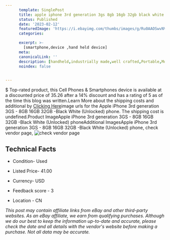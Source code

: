 ```yaml
---
      template: SinglePost
      title: apple iphone 3rd generation 3gs 8gb 16gb 32gb black white unlocked phone
      status: Published
      date: '2023-02-12'
      featuredImage: 'https://i.ebayimg.com/thumbs/images/g/Ru0AAOSwvNVj5Gg3/s-l225.jpg'
      categories: 

      excerpt: >-
        [smartphone,device ,hand held device]
      meta:
      canonicalLink: ''
      description: [handheld,industrially made,well crafted,Portable,Mobile,Compact,Convenient,Lightweight,Maneuverable,Man-portable,Miniature,Carriable,Hand-held,Light,Holdable,Transportable,Mobile device,Pocket-sized,On-the-go,Wireless,Cordless,Compact size,Convenient size, smartphone,device ,hand held device]
      noindex: false

        
---
```

$
    Top-rated product, this Cell Phones & Smartphones device is available at a discounted price of 35.26 after a 14% discount and has a rating of 5 as of the time this blog was written.Learn More about the shipping costs and additional by [Clicking Here](https://www.ebay.com/itm/155399821285?hash=item242e8d17e5%3Ag%3ARu0AAOSwvNVj5Gg3&mkevt=1&mkcid=1&mkrid=711-53200-19255-0&campid=%253CePNCampaignId%253E&customid=%253CreferenceId%253E&toolid=10049)image urls for the Apple iPhone 3rd generation 3GS - 8GB 16GB 32GB -Black  White (Unlocked) phone. The shipping cost is undefined.Product ImageApple iPhone 3rd generation 3GS - 8GB 16GB 32GB -Black  White (Unlocked) phoneAdditional ImagesApple iPhone 3rd generation 3GS - 8GB 16GB 32GB -Black  White (Unlocked) phone, check vendor page, ![check vendor page](https://origin-galleryplus.ebayimg.com/ws/web/155399821285_2_0_1/225x225.jpg,https://origin-galleryplus.ebayimg.com/ws/web/155399821285_3_0_1/225x225.jpg,https://origin-galleryplus.ebayimg.com/ws/web/155399821285_4_0_1/225x225.jpg,https://origin-galleryplus.ebayimg.com/ws/web/155399821285_5_0_1/225x225.jpg,https://origin-galleryplus.ebayimg.com/ws/web/155399821285_6_0_1/225x225.jpg,https://origin-galleryplus.ebayimg.com/ws/web/155399821285_7_0_1/225x225.jpg,https://origin-galleryplus.ebayimg.com/ws/web/155399821285_8_0_1/225x225.jpg,https://origin-galleryplus.ebayimg.com/ws/web/155399821285_9_0_1/225x225.jpg,https://origin-galleryplus.ebayimg.com/ws/web/155399821285_10_0_1/225x225.jpg,https://origin-galleryplus.ebayimg.com/ws/web/155399821285_11_0_1/225x225.jpg,https://origin-galleryplus.ebayimg.com/ws/web/155399821285_12_0_1/225x225.jpg,https://origin-galleryplus.ebayimg.com/ws/web/155399821285_13_0_1/225x225.jpg)
    
    

 ## Technical Facts 



     
      

 - Condition- Used 


      

 - Listed Price- 41.00 


      

 - Currency- USD 


      

 - Feedback score - 3 


      

 - Location - CN 


      
      

 *_This post may contain affiliate links from eBay and other third-party websites. As an eBay affiliate, we earn from qualifying purchases. Although we do our best to keep the information up-to-date and accurate, please check the date and all details with the vendor's website before making a purchase. Not all data may be accurate._*



    
    
    
    
    